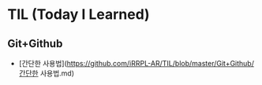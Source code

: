 # TIL (Today I Learned)

## Git+Github
* [간단한 사용법](https://github.com/iRRPL-AR/TIL/blob/master/Git+Github/간단한 사용법.md)
